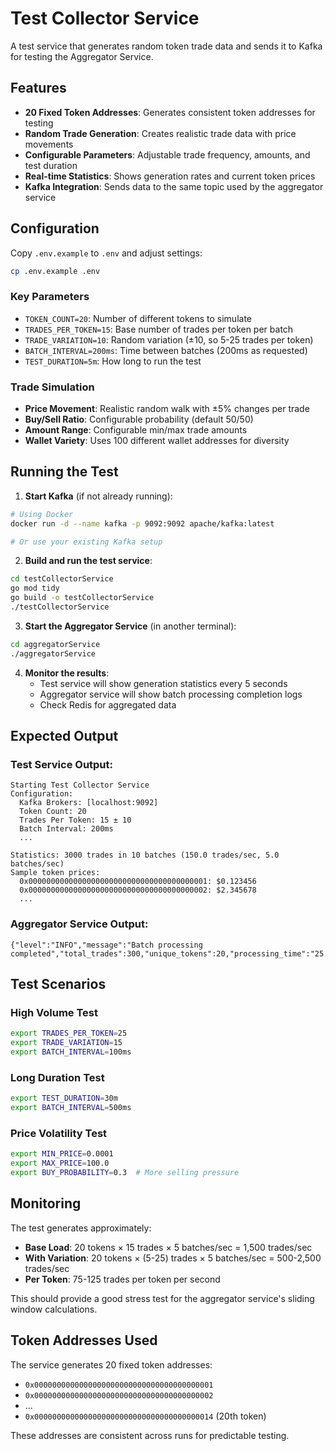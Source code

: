 # Test Collector Service

A test service that generates random token trade data and sends it to Kafka for testing the Aggregator Service.

## Features

- **20 Fixed Token Addresses**: Generates consistent token addresses for testing
- **Random Trade Generation**: Creates realistic trade data with price movements
- **Configurable Parameters**: Adjustable trade frequency, amounts, and test duration
- **Real-time Statistics**: Shows generation rates and current token prices
- **Kafka Integration**: Sends data to the same topic used by the aggregator service

## Configuration

Copy `.env.example` to `.env` and adjust settings:

```bash
cp .env.example .env
```

### Key Parameters

- `TOKEN_COUNT=20`: Number of different tokens to simulate
- `TRADES_PER_TOKEN=15`: Base number of trades per token per batch
- `TRADE_VARIATION=10`: Random variation (±10, so 5-25 trades per token)
- `BATCH_INTERVAL=200ms`: Time between batches (200ms as requested)
- `TEST_DURATION=5m`: How long to run the test

### Trade Simulation

- **Price Movement**: Realistic random walk with ±5% changes per trade
- **Buy/Sell Ratio**: Configurable probability (default 50/50)
- **Amount Range**: Configurable min/max trade amounts
- **Wallet Variety**: Uses 100 different wallet addresses for diversity

## Running the Test

1. **Start Kafka** (if not already running):
```bash
# Using Docker
docker run -d --name kafka -p 9092:9092 apache/kafka:latest

# Or use your existing Kafka setup
```

2. **Build and run the test service**:
```bash
cd testCollectorService
go mod tidy
go build -o testCollectorService
./testCollectorService
```

3. **Start the Aggregator Service** (in another terminal):
```bash
cd aggregatorService
./aggregatorService
```

4. **Monitor the results**:
   - Test service will show generation statistics every 5 seconds
   - Aggregator service will show batch processing completion logs
   - Check Redis for aggregated data

## Expected Output

### Test Service Output:
```
Starting Test Collector Service
Configuration:
  Kafka Brokers: [localhost:9092]
  Token Count: 20
  Trades Per Token: 15 ± 10
  Batch Interval: 200ms
  ...

Statistics: 3000 trades in 10 batches (150.0 trades/sec, 5.0 batches/sec)
Sample token prices:
  0x0000000000000000000000000000000000000001: $0.123456
  0x0000000000000000000000000000000000000002: $2.345678
  ...
```

### Aggregator Service Output:
```
{"level":"INFO","message":"Batch processing completed","total_trades":300,"unique_tokens":20,"processing_time":"25.3ms","trades_per_sec":11857.7}
```

## Test Scenarios

### High Volume Test
```bash
export TRADES_PER_TOKEN=25
export TRADE_VARIATION=15
export BATCH_INTERVAL=100ms
```

### Long Duration Test
```bash
export TEST_DURATION=30m
export BATCH_INTERVAL=500ms
```

### Price Volatility Test
```bash
export MIN_PRICE=0.0001
export MAX_PRICE=100.0
export BUY_PROBABILITY=0.3  # More selling pressure
```

## Monitoring

The test generates approximately:
- **Base Load**: 20 tokens × 15 trades × 5 batches/sec = 1,500 trades/sec
- **With Variation**: 20 tokens × (5-25) trades × 5 batches/sec = 500-2,500 trades/sec
- **Per Token**: 75-125 trades per token per second

This should provide a good stress test for the aggregator service's sliding window calculations.

## Token Addresses Used

The service generates 20 fixed token addresses:
- `0x0000000000000000000000000000000000000001`
- `0x0000000000000000000000000000000000000002`
- ...
- `0x0000000000000000000000000000000000000014` (20th token)

These addresses are consistent across runs for predictable testing.